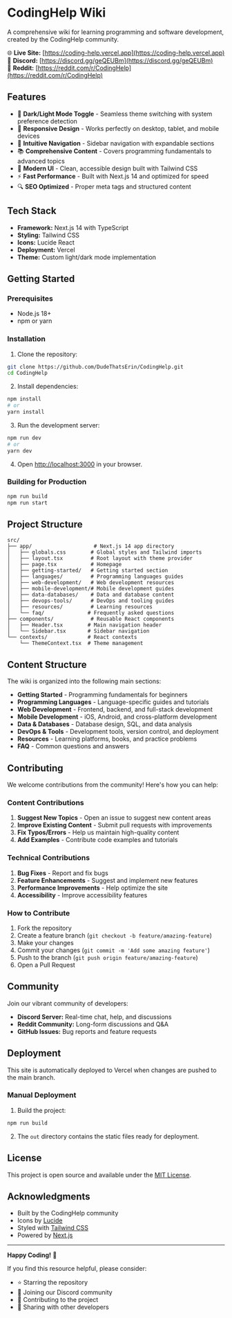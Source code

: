 # CodingHelp Wiki

A comprehensive wiki for learning programming and software development, created by the CodingHelp community.

🌐 **Live Site:** [https://coding-help.vercel.app](https://coding-help.vercel.app)  
💬 **Discord:** [https://discord.gg/geQEUBm](https://discord.gg/geQEUBm)  
🤝 **Reddit:** [https://reddit.com/r/CodingHelp](https://reddit.com/r/CodingHelp)

## Features

- 🌙 **Dark/Light Mode Toggle** - Seamless theme switching with system preference detection
- 📱 **Responsive Design** - Works perfectly on desktop, tablet, and mobile devices
- 🧭 **Intuitive Navigation** - Sidebar navigation with expandable sections
- 📚 **Comprehensive Content** - Covers programming fundamentals to advanced topics
- 🎨 **Modern UI** - Clean, accessible design built with Tailwind CSS
- ⚡ **Fast Performance** - Built with Next.js 14 and optimized for speed
- 🔍 **SEO Optimized** - Proper meta tags and structured content

## Tech Stack

- **Framework:** Next.js 14 with TypeScript
- **Styling:** Tailwind CSS
- **Icons:** Lucide React
- **Deployment:** Vercel
- **Theme:** Custom light/dark mode implementation

## Getting Started

### Prerequisites

- Node.js 18+ 
- npm or yarn

### Installation

1. Clone the repository:
```bash
git clone https://github.com/DudeThatsErin/CodingHelp.git
cd CodingHelp
```

2. Install dependencies:
```bash
npm install
# or
yarn install
```

3. Run the development server:
```bash
npm run dev
# or
yarn dev
```

4. Open [http://localhost:3000](http://localhost:3000) in your browser.

### Building for Production

```bash
npm run build
npm run start
```

## Project Structure

```
src/
├── app/                    # Next.js 14 app directory
│   ├── globals.css        # Global styles and Tailwind imports
│   ├── layout.tsx         # Root layout with theme provider
│   ├── page.tsx           # Homepage
│   ├── getting-started/   # Getting started section
│   ├── languages/         # Programming languages guides
│   ├── web-development/   # Web development resources
│   ├── mobile-development/# Mobile development guides
│   ├── data-databases/    # Data and database content
│   ├── devops-tools/      # DevOps and tooling guides
│   ├── resources/         # Learning resources
│   └── faq/              # Frequently asked questions
├── components/            # Reusable React components
│   ├── Header.tsx        # Main navigation header
│   └── Sidebar.tsx       # Sidebar navigation
└── contexts/             # React contexts
    └── ThemeContext.tsx  # Theme management
```

## Content Structure

The wiki is organized into the following main sections:

- **Getting Started** - Programming fundamentals for beginners
- **Programming Languages** - Language-specific guides and tutorials
- **Web Development** - Frontend, backend, and full-stack development
- **Mobile Development** - iOS, Android, and cross-platform development
- **Data & Databases** - Database design, SQL, and data analysis
- **DevOps & Tools** - Development tools, version control, and deployment
- **Resources** - Learning platforms, books, and practice problems
- **FAQ** - Common questions and answers

## Contributing

We welcome contributions from the community! Here's how you can help:

### Content Contributions

1. **Suggest New Topics** - Open an issue to suggest new content areas
2. **Improve Existing Content** - Submit pull requests with improvements
3. **Fix Typos/Errors** - Help us maintain high-quality content
4. **Add Examples** - Contribute code examples and tutorials

### Technical Contributions

1. **Bug Fixes** - Report and fix bugs
2. **Feature Enhancements** - Suggest and implement new features
3. **Performance Improvements** - Help optimize the site
4. **Accessibility** - Improve accessibility features

### How to Contribute

1. Fork the repository
2. Create a feature branch (`git checkout -b feature/amazing-feature`)
3. Make your changes
4. Commit your changes (`git commit -m 'Add some amazing feature'`)
5. Push to the branch (`git push origin feature/amazing-feature`)
6. Open a Pull Request

## Community

Join our vibrant community of developers:

- **Discord Server:** Real-time chat, help, and discussions
- **Reddit Community:** Long-form discussions and Q&A
- **GitHub Issues:** Bug reports and feature requests

## Deployment

This site is automatically deployed to Vercel when changes are pushed to the main branch.

### Manual Deployment

1. Build the project:
```bash
npm run build
```

2. The `out` directory contains the static files ready for deployment.

## License

This project is open source and available under the [MIT License](LICENSE).

## Acknowledgments

- Built by the CodingHelp community
- Icons by [Lucide](https://lucide.dev/)
- Styled with [Tailwind CSS](https://tailwindcss.com/)
- Powered by [Next.js](https://nextjs.org/)

---

**Happy Coding!** 🚀

If you find this resource helpful, please consider:
- ⭐ Starring the repository
- 💬 Joining our Discord community
- 🤝 Contributing to the project
- 📢 Sharing with other developers

